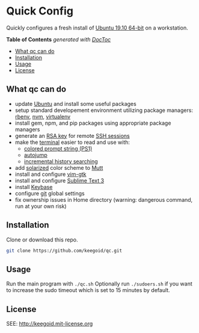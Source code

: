 # Quick Config

Quickly configures a fresh install of [Ubuntu 19.10 64-bit][ee] on a workstation.

<!-- START doctoc generated TOC please keep comment here to allow auto update -->
<!-- DON'T EDIT THIS SECTION, INSTEAD RE-RUN doctoc TO UPDATE -->
**Table of Contents**  *generated with [DocToc](https://github.com/thlorenz/doctoc)*

- [What qc can do](#what-qc-can-do)
- [Installation](#installation)
- [Usage](#usage)
- [License](#license)

<!-- END doctoc generated TOC please keep comment here to allow auto update -->

## What qc can do

- update [Ubuntu][ubuntu] and install some useful packages
- setup standard developement environment utilizing package managers: [rbenv][rbenv], [nvm][nvm], [virtualenv][cli-ve]
- install gem, npm, and pip packages using appropriate package managers
- generate an [RSA key][sshkey] for remote [SSH sessions][ssh]
- make the [terminal][gt] easier to read and use with:
    - [colored prompt string (PS1)][ps1]
    - [autojump][aj]
    - [incremental history searching][ihs]
- add [solarized][msolar] color scheme to [Mutt][mutt]
- install and configure [vim-gtk][vim]
- install and configure [Sublime Text 3][subl]
- install [Keybase][keyb]
- configure [git][git] global settings
- fix ownership issues in Home directory (warning: dangerous command, run at your own risk)

## Installation

Clone or download this repo.

```bash
git clone https://github.com/keegoid/qc.git
```

## Usage

Run the main program with `./qc.sh`
Optionally run `./sudoers.sh` if you want to increase the sudo timeout which is set to 15 minutes by default.

## License

SEE: http://keegoid.mit-license.org


[ubuntu]:           https://ubuntu.com/
[ee]:               https://wiki.ubuntu.com/EoanErmine/ReleaseNotes
[subl]:             https://www.sublimetext.com/
[vim]:              http://www.vim.org/
[gt]:               http://manpages.ubuntu.com/manpages/hardy/man1/gnome-terminal.1.html
[ihs]:              https://help.ubuntu.com/community/UsingTheTerminal#An_extremely_handy_tool_::_Incremental_history_searching
[msolar]:           https://github.com/altercation/mutt-colors-solarized
[bb]:               https://github.com/afair/dot-gedit
[mutt]:             http://www.mutt.org/
[keyb]:             https://keybase.io/
[aj]:               https://github.com/wting/autojump
[ssh]:              http://en.wikipedia.org/wiki/Secure_Shell
[sshkey]:           http://en.wikipedia.org/wiki/Ssh-keygen
[gh]:               https://github.com/
[git]:              https://git-scm.com/
[lp]:               https://lastpass.com/f?3202156
[rbenv]:            https://github.com/rbenv/rbenv
[nvm]:              https://github.com/creationix/nvm
[cli-ve]:             https://github.com/pypa/virtualenv
[ps1]:              https://gist.github.com/keegoid/13482742b6140ec0ffbc818173805889
